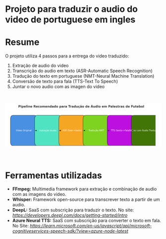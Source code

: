 # Projeto para traduzir o audio do video de portuguese em ingles

# Resume
O projeto utiliza 4 passos para a entrega do video traduzido:
1. Extração de audio do video
2. Transcrição do audio em texto (ASR-Automatic Speech Recognition)
3. Tradução do texto em portuguese (NMT-Neural Machine Translation)
4. Conversão de texto para fala (TTS-Text To Speech)
5. Juntar o novo audio com as imagen do video

<br>

![alt text](./images/image.png)

<br>

# Ferramentas utilizadas
- **FFmpeg:** Multimedia framework para extração e combinação de audio com as imagens do video.
- **Whisper:** Framework open-source para transcrever texto a partir de um audio.
- **DeepL:** SaaS com subscrição para traduzir o texto. No site: *https://developers.deepl.com/docs/getting-started/intro*
- **Azure Neural TTS:** SaaS com subscrição para converter o texto em fala. No Site: *https://learn.microsoft.com/en-us/javascript/api/microsoft-cognitiveservices-speech-sdk/?view=azure-node-latest*